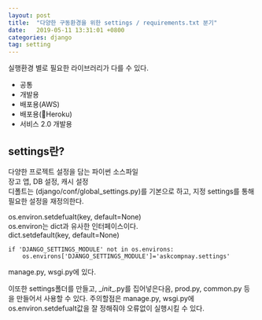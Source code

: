 ```yaml
---
layout: post
title:  "다양한 구동환경을 위한 settings / requirements.txt 분기"
date:   2019-05-11 13:31:01 +0800
categories: django
tag: setting
---
```


실행환경 별로 필요한 라이브러리가 다를 수 있다.

- 공통
- 개발용
- 배포용(AWS)
- 배포용(Heroku)
- 서비스 2.0 개발용

## settings란?  
다양한 프로젝트 설정을 담는 파이썬 소스파일  
장고 앱, DB 설정, 캐시 설정  
디폴트는 (django/conf/global_settings.py)를 기본으로 하고, 지정 settings를 통해 필요한 설정을 재정의한다. 

os.environ.setdefualt(key, default=None)  
os.environ는 dict과 유사한 인터페이스이다.  
dict.setdefault(key, default=None)  
```
if 'DJANGO_SETTINGS_MODULE' not in os.environs:
    os.environs['DJANGO_SETTINGS_MODULE']='askcompnay.settings'
```

manage.py, wsgi.py에 있다. 

이또한 settings폴더를 만들고, \__init__.py를 집어넣은다음, prod.py, common.py 등을 만들어서 사용할 수 있다. 주의할점은 manage.py, wsgi.py에 os.environ.setdefualt값을 잘 정해줘야 오류없이 실행시킬 수 있다. 